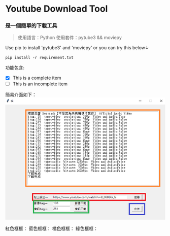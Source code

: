 # Youtube Download Tool 
### 是一個簡單的下載工具
> 使用語言：Python
> 使用套件：pytube3 && moviepy

Use pip to install 'pytube3' and 'moviepy'
or you can try this below↓
```
pip install -r requirement.txt
```

功能包含:
- [x] This is a complete item
- [ ] This is an incomplete item

簡易介面如下：
![image](https://github.com/CYT823/YoutubeDownloadTool/blob/master/image/screenshot.png)

紅色框框：
藍色框框：
橘色框框：
綠色框框：
